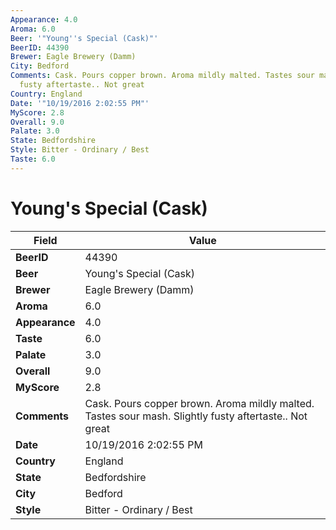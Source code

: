 ```yaml
---
Appearance: 4.0
Aroma: 6.0
Beer: '"Young''s Special (Cask)"'
BeerID: 44390
Brewer: Eagle Brewery (Damm)
City: Bedford
Comments: Cask. Pours copper brown. Aroma mildly malted. Tastes sour mash. Slightly
  fusty aftertaste.. Not great
Country: England
Date: '"10/19/2016 2:02:55 PM"'
MyScore: 2.8
Overall: 9.0
Palate: 3.0
State: Bedfordshire
Style: Bitter - Ordinary / Best
Taste: 6.0
---
```


# Young's Special (Cask)

| Field         | Value |
|---------------|-------|
| **BeerID** | 44390 |
| **Beer** | Young's Special (Cask) |
| **Brewer** | Eagle Brewery (Damm) |
| **Aroma** | 6.0 |
| **Appearance** | 4.0 |
| **Taste** | 6.0 |
| **Palate** | 3.0 |
| **Overall** | 9.0 |
| **MyScore** | 2.8 |
| **Comments** | Cask. Pours copper brown. Aroma mildly malted. Tastes sour mash. Slightly fusty aftertaste.. Not great |
| **Date** | 10/19/2016 2:02:55 PM |
| **Country** | England |
| **State** | Bedfordshire |
| **City** | Bedford |
| **Style** | Bitter - Ordinary / Best |
